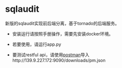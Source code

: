 sqlaudit
========

新版的sqlaudit实现前后端分离，基于tornado的后端服务。

* 安装运行请按照手册操作，需要先安装docker环境。

* 若要使用，请运行app.py

* 要测试restful api，请使用[postman](https://www.getpostman.com/)导入http://139.9.227.172:9090/downloads/pm.json